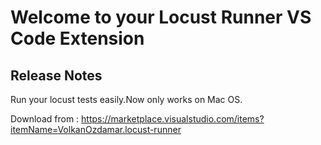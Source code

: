 # Welcome to your Locust Runner VS Code Extension

## Release Notes 

Run your locust tests easily.Now only works on Mac OS.



Download from : https://marketplace.visualstudio.com/items?itemName=VolkanOzdamar.locust-runner
